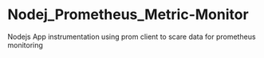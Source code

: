 # Nodej_Prometheus_Metric-Monitor
Nodejs App instrumentation using prom client to scare data for prometheus monitoring 
